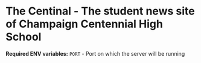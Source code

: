 # The Centinal - The student news site of Champaign Centennial High School

**Required ENV variables:**
  ```PORT``` - Port on which the server will be running

